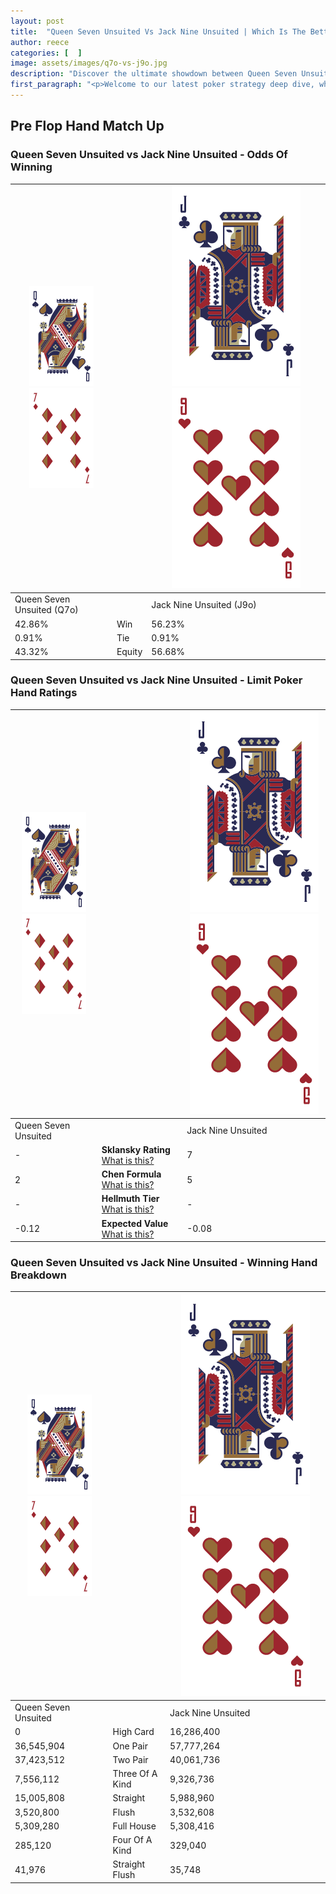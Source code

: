 ```yaml
---
layout: post
title:  "Queen Seven Unsuited Vs Jack Nine Unsuited | Which Is The Better Hand In Poker? A Complete Guide"
author: reece
categories: [  ]
image: assets/images/q7o-vs-j9o.jpg
description: "Discover the ultimate showdown between Queen Seven Unsuited and Jack Nine Unsuited in poker! Uncover the odds, strategies, and scenarios where one hand triumphs over the other. Get ready to up your poker game with this thrilling analysis."
first_paragraph: "<p>Welcome to our latest poker strategy deep dive, where we're pitting two distinct hands against each other in a high-stakes showdown: Queen Seven Unsuited vs Jack Nine Unsuited.</p><p>In the dynamic world of poker, every decision counts, and knowing which hand holds the upper hand is key to your success at the table.</p><p>In this article, we'll dissect these two hands, explore the scenarios where one dominates the other, and equip you with the knowledge to make strategic choices that can tip the odds in your favor.</p><p>Get ready to unravel the intriguing dynamics of these poker hands and elevate your game to new heights.</p>"
---
```




[comment]: # (sp0)

## Pre Flop Hand Match Up

<div class="table hand-ratings" markdown="1"> 



### Queen Seven Unsuited vs Jack Nine Unsuited - Odds Of Winning


    
| ![image info](assets/images/hand1/Q.png) ![image info](assets/images/hand1/7o.png) |  | ![image info](assets/images/hand2/J.png) ![image info](assets/images/hand2/9o.png) |
| -------- | -------- | -------- |
| Queen Seven Unsuited (Q7o) |  | Jack Nine Unsuited (J9o) |
| 42.86% | Win | 56.23% |
| 0.91% | Tie | 0.91% |
| 43.32% | Equity | 56.68% |




[comment]: # (sp1)



### Queen Seven Unsuited vs Jack Nine Unsuited - Limit Poker Hand Ratings


    
| ![image info](assets/images/hand1/Q.png) ![image info](assets/images/hand1/7o.png) |  | ![image info](assets/images/hand2/J.png) ![image info](assets/images/hand2/9o.png) |
| -------- | -------- | -------- |
| Queen Seven Unsuited |  | Jack Nine Unsuited |
| - | **Sklansky Rating** [What is this?](/sklansky-rating-explained) | 7 |
| 2 | **Chen Formula** [What is this?](/chen-formula-explained) | 5 |
| - | **Hellmuth Tier** [What is this?](/Hellmuth-tier-explained) | - |
| -0.12 | **Expected Value** [What is this?](/expected-value-explained) | -0.08 |




[comment]: # (sp2)



### Queen Seven Unsuited vs Jack Nine Unsuited - Winning Hand Breakdown


    
| ![image info](assets/images/hand1/Q.png) ![image info](assets/images/hand1/7o.png) |  | ![image info](assets/images/hand2/J.png) ![image info](assets/images/hand2/9o.png) |
| -------- | -------- | -------- |
| Queen Seven Unsuited |  | Jack Nine Unsuited |
| 0 | High Card | 16,286,400 |
| 36,545,904 | One Pair | 57,777,264 |
| 37,423,512 | Two Pair | 40,061,736 |
| 7,556,112 | Three Of A Kind | 9,326,736 |
| 15,005,808 | Straight | 5,988,960 |
| 3,520,800 | Flush | 3,532,608 |
| 5,309,280 | Full House | 5,308,416 |
| 285,120 | Four Of A Kind | 329,040 |
| 41,976 | Straight Flush | 35,748 |




[comment]: # (sp3)



</div>

[comment]: # (sp4)



[comment]: # (sp5)

